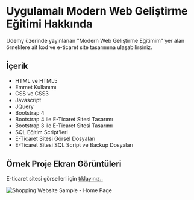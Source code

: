 ﻿# Uygulamalı Modern Web Geliştirme Eğitimi Hakkında

Udemy üzerinde yayınlanan "Modern Web Geliştirme Eğitimim" yer alan örneklere ait kod ve e-ticaret site tasarımına ulaşabilirsiniz. 

## İçerik

- HTML ve HTML5
- Emmet Kullanımı
- CSS ve CSS3
- Javascript
- JQuery
- Bootstrap 4
- Bootstrap 4 ile E-Ticaret Sitesi Tasarımı
- Bootstrap 3 ile E-Ticaret Sitesi Tasarımı
- SQL Eğitim Script'leri
- E-Ticaret Sitesi Görsel Dosyaları
- E-Ticaret Sitesi SQL Script ve Backup Dosyaları

## Örnek Proje Ekran Görüntüleri

E-ticaret sitesi görselleri için [tıklayınız..](https://github.com/muratbaseren/Udemy-Uyg-Modern-Web-Gelistirme-Egitimi/tree/master/10-ETicaretSiteImages)

![Shopping Website Sample - Home Page](https://github.com/muratbaseren/Udemy-Uyg-Modern-Web-Gelistirme-Egitimi/blob/master/10-ETicaretSiteImages/01-UdemyETicaretWebSite-HomePage.png?raw=true)

